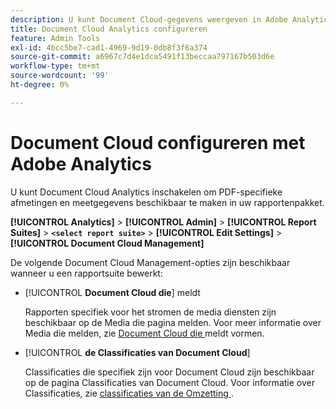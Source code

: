 ```yaml
---
description: U kunt Document Cloud-gegevens weergeven in Adobe Analytics
title: Document Cloud Analytics configureren
feature: Admin Tools
exl-id: 4bcc5be7-cad1-4969-9d19-0db8f3f6a374
source-git-commit: a6967c7d4e1dca5491f13beccaa797167b503d6e
workflow-type: tm+mt
source-wordcount: '99'
ht-degree: 0%

---
```


# Document Cloud configureren met Adobe Analytics

U kunt Document Cloud Analytics inschakelen om PDF-specifieke afmetingen en meetgegevens beschikbaar te maken in uw rapportenpakket.

**[!UICONTROL Analytics]** > **[!UICONTROL Admin]** > **[!UICONTROL Report Suites]** > **`<select report suite>`** > **[!UICONTROL Edit Settings]** > **[!UICONTROL Document Cloud Management]**

De volgende Document Cloud Management-opties zijn beschikbaar wanneer u een rapportsuite bewerkt:

* [!UICONTROL **Document Cloud die**] meldt

  Rapporten specifiek voor het stromen de media diensten zijn beschikbaar op de Media die pagina melden. Voor meer informatie over Media die melden, zie [ Document Cloud die ](/help/admin/tools/manage-rs/edit-settings/document-cloud-config.md) meldt vormen.

* [!UICONTROL **de Classificaties van Document Cloud**]

  Classificaties die specifiek zijn voor Document Cloud zijn beschikbaar op de pagina Classificaties van Document Cloud. Voor informatie over Classificaties, zie [ classificaties van de Omzetting ](/help/admin/tools/manage-rs/edit-settings/conversion-var-admin/conversion-classifications.md).
